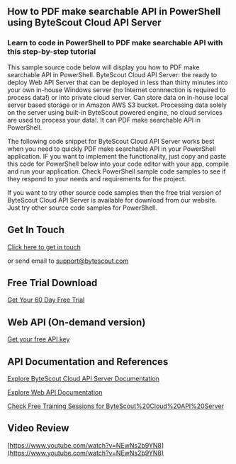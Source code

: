 ## How to PDF make searchable API in PowerShell using ByteScout Cloud API Server

### Learn to code in PowerShell to PDF make searchable API with this step-by-step tutorial

This sample source code below will display you how to PDF make searchable API in PowerShell. ByteScout Cloud API Server: the ready to deploy Web API Server that can be deployed in less than thirty minutes into your own in-house Windows server (no Internet connnection is required to process data!) or into private cloud server. Can store data on in-house local server based storage or in Amazon AWS S3 bucket. Processing data solely on the server using built-in ByteScout powered engine, no cloud services are used to process your data!. It can PDF make searchable API in PowerShell.

The following code snippet for ByteScout Cloud API Server works best when you need to quickly PDF make searchable API in your PowerShell application. IF you want to implement the functionality, just copy and paste this code for PowerShell below into your code editor with your app, compile and run your application. Check PowerShell sample code samples to see if they respond to your needs and requirements for the project.

If you want to try other source code samples then the free trial version of ByteScout Cloud API Server is available for download from our website. Just try other source code samples for PowerShell.

## Get In Touch

[Click here to get in touch](https://bytescout.zendesk.com/hc/en-us/requests/new?subject=ByteScout%20Cloud%20API%20Server%20Question)

or send email to [support@bytescout.com](mailto:support@bytescout.com?subject=ByteScout%20Cloud%20API%20Server%20Question) 

## Free Trial Download

[Get Your 60 Day Free Trial](https://bytescout.com/download/web-installer?utm_source=github-readme)

## Web API (On-demand version)

[Get your free API key](https://pdf.co/documentation/api?utm_source=github-readme)

## API Documentation and References

[Explore ByteScout Cloud API Server Documentation](https://bytescout.com/documentation/index.html?utm_source=github-readme)

[Explore Web API Documentation](https://pdf.co/documentation/api?utm_source=github-readme)

[Check Free Training Sessions for ByteScout%20Cloud%20API%20Server](https://academy.bytescout.com/)

## Video Review

[https://www.youtube.com/watch?v=NEwNs2b9YN8](https://www.youtube.com/watch?v=NEwNs2b9YN8)